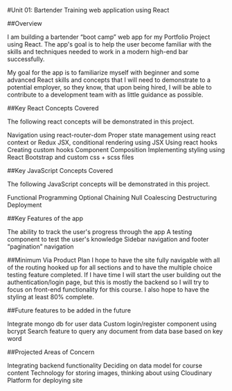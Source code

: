 #Unit 01: Bartender Training web application using React

##Overview

I am building a bartender “boot camp” web app for my Portfolio Project using React. The app's goal is to help the user become familiar with the skills and techniques needed to work in a modern high-end bar successfully.

 My goal for the app is to familiarize myself with beginner and some advanced React skills and concepts that I will need to demonstrate to a potential employer, so they know, that upon being hired, I will be able to contribute to a development team with as little guidance as possible. 

##Key React Concepts Covered

The following react concepts will be demonstrated in this project.

Navigation using react-router-dom
Proper state management using react context or Redux
JSX, conditional rendering using JSX
Using react hooks
Creating custom hooks
Component Composition
Implementing styling using React Bootstrap and custom css + scss files

##Key JavaScript Concepts Covered

The following JavaScript concepts will be demonstrated in this project.

Functional Programming
Optional Chaining
Null Coalescing 
Destructuring
Deployment


##Key Features of the app

The ability to track the user's progress through the app
A testing component to test the user's knowledge
Sidebar navigation and footer “pagination” navigation

##Minimum Via Product Plan
I hope to have the site fully navigable with all of the routing hooked up for all sections and to have the multiple choice testing feature completed. If I have time I will start the user building out the authentication/login page, but this is mostly the backend so I will try to focus on front-end functionality for this course. I also hope to have the styling at least 80% complete.

##Future features to be added in the future

Integrate mongo db for user data
Custom login/register component using bcrypt 
Search feature to query any document from data base based on key word


##Projected Areas of Concern

Integrating backend functionality
Deciding on data model for course content
Technology for storing images, thinking about using Cloudinary
Platform for deploying site


